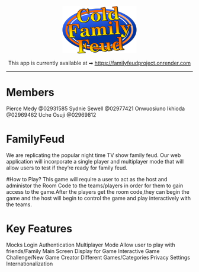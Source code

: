<div align="center">
<img src="./public/title.png" alt="title logo" width="200"/>
  
This app is currently available at ➡ https://familyfeudproject.onrender.com


</div>

---
# Members
Pierce Medy @02931585
Sydnie Sewell @02977421
Onwuosiuno Ikhioda @02969462
Uche Osuji @02969812

# FamilyFeud
We are replicating the popular night time TV show family feud. Our web application will incorporate a single player and multiplayer mode that will allow users to test if they’re ready for family feud.

#How to Play?
This game will require a user to act as the host and administor the Room Code to the teams/players in order for them to gain access to the game.After the players get the room code,they can begin the game and the host will begin to control the game and play interactively with the teams.

# Key Features 
Mocks
Login Authentication 
Multiplayer Mode
Allow user to play with friends/Family
Main Screen Display for Game
Interactive Game 
Challenge/New Game Creator
Different Games/Categories
Privacy Settings 
Internationalization


